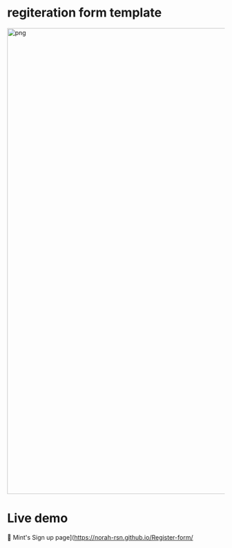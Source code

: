 # regiteration form template

<img width="1080" alt="png" src="https://user-images.githubusercontent.com/102757083/161148818-2de11c65-921d-4743-86e8-fa125bf3d95f.PNG">

# Live demo

🔗 Mint's Sign up page](https://norah-rsn.github.io/Register-form/
